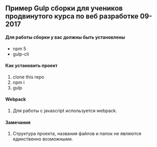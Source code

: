 ## Пример Gulp сборки для учеников продвинутого курса по веб разработке 09-2017

#### Для работы сборки у вас должны быть установлены
* npm 5
* gulp-cli 

#### Как установить проект
1. clone this repo
2. npm i
3. gulp 

#### Webpack
1. Для работы с javascript используется webpack.

#### Замечания
1. Структура проекта, названия файлов и папок не являются единственно возможными. 
